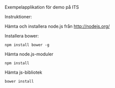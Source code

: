 Exempelapplikation för demo på ITS

Instruktioner:

Hämta och installera node.js från http://nodejs.org/

Installera bower:

    npm install bower -g

Hämta node.js-moduler

    npm install

Hämta js-bibliotek

    bower install